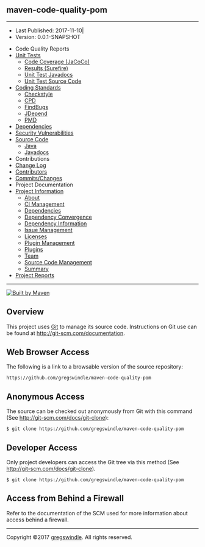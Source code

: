 ## maven-code-quality-pom

-----

  - Last Published: 2017-11-10|
  - Version: 0.0.1-SNAPSHOT

<!-- end list -->

  - Code Quality Reports
  - [Unit Tests](surefire-report.md "Unit Tests")
      - [Code Coverage
        (JaCoCo)](jacoco/index.md "Code Coverage (JaCoCo)")
      - [Results (Surefire)](surefire-report.md "Results (Surefire)")
      - [Unit Test
        Javadocs](testapidocs/index.md "Unit Test Javadocs")
      - [Unit Test Source
        Code](xref-test/index.md "Unit Test Source Code")
  - [Coding Standards](checkstyle.md "Coding Standards")
      - [Checkstyle](checkstyle.md "Checkstyle")
      - [CPD](cpd.md "CPD")
      - [FindBugs](findbugs.md "FindBugs")
      - [JDepend](jdepend-report.md "JDepend")
      - [PMD](pmd.md "PMD")
  - [Dependencies](dependency-updates-report.md "Dependencies")
  - [Security Vulnerabilities](codenarc.md "Security Vulnerabilities")
  - [Source Code](xref/index.md "Source Code")
      - [Java](xref/index.md "Java")
      - [Javadocs](apidocs/index.md "Javadocs")
  - Contributions
  - [Change Log](changelog.md "Change Log")
  - [Contributors](dev-activity.md "Contributors")
  - [Commits/Changes](file-activity.md "Commits/Changes")
  - Project Documentation
  - [Project Information](project-info.md "Project Information")
      - [About](index.md "About")
      - [CI Management](integration.md "CI Management")
      - [Dependencies](dependencies.md "Dependencies")
      - [Dependency
        Convergence](dependency-convergence.md "Dependency Convergence")
      - [Dependency
        Information](dependency-info.md "Dependency Information")
      - [Issue Management](issue-tracking.md "Issue Management")
      - [Licenses](license.md "Licenses")
      - [Plugin Management](plugin-management.md "Plugin Management")
      - [Plugins](plugins.md "Plugins")
      - [Team](team-list.md "Team")
      - [Source Code Management](#)
      - [Summary](project-summary.md "Summary")
  - [Project Reports](project-reports.md "Project Reports")

-----

[![Built by
Maven](./images/logos/maven-feather.png)](http://maven.apache.org/ "Built by Maven")

## Overview

This project uses [Git](http://git-scm.com/) to manage its source code.
Instructions on Git use can be found at
<http://git-scm.com/documentation>.

## Web Browser Access

The following is a link to a browsable version of the source repository:

```    
https://github.com/gregswindle/maven-code-quality-pom
```

## Anonymous Access

The source can be checked out anonymously from Git with this command
(See <http://git-scm.com/docs/git-clone>):

```    
$ git clone https://github.com/gregswindle/maven-code-quality-pom
```

## Developer Access

Only project developers can access the Git tree via this method (See
<http://git-scm.com/docs/git-clone>).

```    
$ git clone https://github.com/gregswindle/maven-code-quality-pom
```

## Access from Behind a Firewall

Refer to the documentation of the SCM used for more information about
access behind a firewall.

-----

Copyright ©2017 [gregswindle](https://github.com/gregswindle). All
rights reserved.
